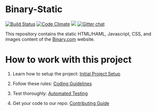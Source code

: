 Binary-Static
=============

[![Build Status](https://travis-ci.org/binary-com/binary-static.svg?branch=master)](https://travis-ci.org/binary-com/binary-static)
[![Code Climate](https://codeclimate.com/github/binary-com/binary-static.png)](https://codeclimate.com/github/binary-com/binary-static)
![](https://reposs.herokuapp.com/?path=binary-com/binary-static) 
[![Gitter chat](https://badges.gitter.im/binary-com/binary-static.png)](https://gitter.im/binary-com/binary-static)

This repository contains the static HTML/HAML, Javascript, CSS, and images content of the [Binary.com](http://www.binary.com) website.

How to work with this project
=============================

1. Learn how to setup the project:
[Initial Project Setup](https://github.com/binary-com/binary-static/wiki/Initial-Project-Setup)

2. Follow these rules:
[Coding Guidelines](https://github.com/binary-com/binary-static/wiki/Coding-Guidelines)

3. Test thoroughly:
[Automated Testing](https://github.com/binary-com/binary-static/wiki/Automated-Testing)

4. Get your code to our repo:
[Contributing Guide](https://github.com/binary-com/binary-static/wiki/Contributing-Guide)
